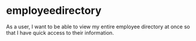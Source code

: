 # employeedirectory
As a user, I want to be able to view my entire employee directory at once so that I have quick access to their information.

